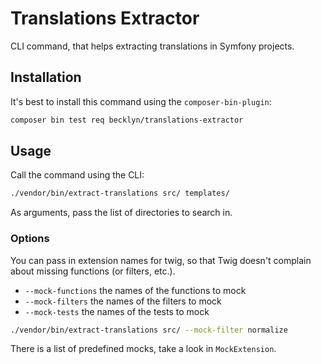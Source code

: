 Translations Extractor
======================

CLI command, that helps extracting translations in Symfony projects.


Installation
------------

It's best to install this command using the `composer-bin-plugin`:

```bash
composer bin test req becklyn/translations-extractor 
```


Usage
-----

Call the command using the CLI:

```bash
./vendor/bin/extract-translations src/ templates/
```

As arguments, pass the list of directories to search in.


### Options

You can pass in extension names for twig, so that Twig doesn't complain about missing functions (or filters, etc.).

*   `--mock-functions` the names of the functions to mock
*   `--mock-filters` the names of the filters to mock
*   `--mock-tests` the names of the tests to mock

```bash
./vendor/bin/extract-translations src/ --mock-filter normalize
```

There is a list of predefined mocks, take a look in `MockExtension`.
